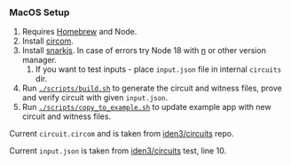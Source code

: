 ### MacOS Setup

1. Requires [Homebrew](https://brew.sh/) and Node.
2. Install [circom](https://github.com/iden3/circom).
3. Install [snarkjs](https://github.com/iden3/snarkjs). In case of errors try Node 18 with [n](https://www.npmjs.com/package/n/v/5.0.1) or other version manager.
    1. If you want to test inputs - place `input.json` file in internal `circuits` dir.
4. Run [`./scripts/build.sh`](./scripts/build.sh) to generate the circuit and witness files, prove and verify circuit with given `input.json`.
5. Run [`./scripts/copy_to_example.sh`](./scripts/copy_to_example.sh) to update example app with new circuit and witness files.

Current `circuit.circom` and  is taken from [iden3/circuits](https://github.com/iden3/circuits/blob/master/test/circuits/authV2Test.circom) repo.

Current `input.json` is taken from [iden3/circuits](https://github.com/iden3/circuits/blob/master/test/auth/authV2.test.ts) test, line 10.

